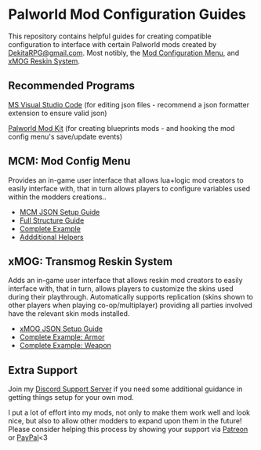 # Palworld Mod Configuration Guides
This repository contains helpful guides for creating compatible configuration to interface with certain Palworld mods created by DekitaRPG@gmail.com. Most notibly, the [Mod Configuration Menu](https://www.nexusmods.com/palworld/mods/577), and [xMOG Reskin System](https://www.nexusmods.com/palworld/mods/1204). 


## Recommended Programs
[MS Visual Studio Code](https://code.visualstudio.com/) (for editing json files - recommend a json formatter extension to ensure valid json)

[Palworld Mod Kit](https://github.com/localcc/PalworldModdingKit) (for creating blueprints mods - and hooking the mod config menu's save/update events)


## MCM: Mod Config Menu
Provides an in-game user interface that allows lua+logic mod creators to easily interface with, that in turn allows players to configure variables used within the modders creations.. 

- [MCM JSON Setup Guide](/guides/mcm/mcm-setup.md)
- [Full Structure Guide](/guides/mcm/mcm-structure.md)
- [Complete Example](/guides/mcm/mcm-example.md)
- [Addditional Helpers](/guides/mcm/mcm-helpers.md)


## xMOG: Transmog Reskin System
Adds an in-game user interface that allows reskin mod creators to easily interface with, that in turn, allows players to customize the skins used during their playthrough. Automatically supports replication (skins shown to other players when playing co-op/multiplayer) providing all parties involved have the relevant skin mods installed.  

- [xMOG JSON Setup Guide](/guides/xmog/xmog-setup.md)
- [Complete Example: Armor](/guides/xmog/xmog-example-armor.json)
- [Complete Example: Weapon](/guides/xmog/xmog-example-weapon.json)


## Extra Support
Join my [Discord Support Server](https://discord.gg/DCXh2TUF2u) if you need some additional guidance in getting things setup for your own mod. 

I put a lot of effort into my mods, not only to make them work well and look nice, but also to allow other modders to expand upon them in the future! Please consider helping this process by showing your support via [Patreon](https://www.patreon.com/DekitaRPG) or [PayPal](https://paypal.me/DekitaRPG)<3

